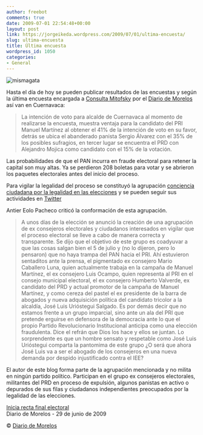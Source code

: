 ```yaml
---
author: freebot
comments: true
date: 2009-07-01 22:54:48+00:00
layout: post
link: https://jorgeikeda.wordpress.com/2009/07/01/ultima-encuesta/
slug: ultima-encuesta
title: Última encuesta
wordpress_id: 1050
categories:
- General
---
```


![mismagata](http://www.jorgeikeda.com/wordpress/wp-content/uploads/2009/07/mismagata-300x225.jpg)

Hasta el día de hoy se pueden publicar resultados de las encuestas y según la última encuesta encargada a [Consulta Mitofsky](http://72.52.156.225/Estudio.aspx?Estudio=asivan-cuernavaca-mor) por el [Diario de Morelos](http://www.diariodemorelos.com) así van en Cuernavaca:





<blockquote>La intención de voto para alcalde de Cuernavaca al momento de realizarse la encuesta, muestra ventaja para la candidato del PRI Manuel Martínez al obtener el 41% de la intención de voto en su favor, detrás se ubica el abanderado panista Sergio Álvarez con el 35% de los posibles sufragios, en tercer lugar se encuentra el PRD con Alejandro Mojica como candidato con el 15% de la votación.</blockquote>



Las probabilidades de que el PAN incurra en fraude electoral para retener la capital son muy altas. Ya se perdieron 208 boletas para votar y se abrieron los paquetes electorales antes del inicio del proceso.

Para vigilar la legalidad del proceso se constituyó la agrupación [conciencia ciudadana por la legalidad en las elecciones](http://www.jorgeikeda.com/wordpress/?p=924) y se pueden seguir sus actividades en [Twitter](http://twitter.com/morelos2009)

Antier Eolo Pacheco criticó la conformación de esta agrupación.





<blockquote>A unos días de la elección se anunció la creación de una agrupación de ex consejeros electorales y ciudadanos interesados en vigilar que el proceso electoral se lleve a cabo de manera correcta y transparente. Se dijo que el objetivo de este grupo es coadyuvar a que las cosas salgan bien el 5 de julio y (no lo dijeron, pero lo pensaron) que no haya trampa del PAN hacia el PRI. Ahí estuvieron sentaditos ante la prensa, el pigmentado ex consejero Mario Caballero Luna, quien actualmente trabaja en la campaña de Manuel Martínez, el ex consejero Luis Ocampo, quien representa al PRI en el consejo municipal electoral, el ex consejero Humberto Valverde, ex candidato del PRD y actual promotor de la campaña de Manuel Martínez, y como cereza del pastel el ex presidente de la barra de abogados y nueva adquisición política del candidato tricolor a la alcaldía, José Luis Urióstegui Salgado. Es por demás decir que no estamos frente a un grupo imparcial, sino ante un ala del PRI que pretende erguirse en defensora de la democracia ante lo que el propio Partido Revolucionario Institucional anticipa como una elección fraudulenta. Dice el refrán que Dios los hace y ellos se juntan. Lo sorprendente es que un hombre sensato y respetable como José Luis Urióstegui comparta la pantomima de este grupo ¿O será que ahora José Luis va a ser el abogado de los consejeros en una nueva demanda por despido injustificado contra el IEE?</blockquote>



El autor de este blog forma parte de la agrupación mencionada y no milita en ningún partido político. Participan en el grupo ex consejeros electorales, militantes del PRD en proceso de expulsión, algunos panistas en activo o depurados de sus filas y ciudadanos independientes preocupados por la legalidad de las elecciones.






[Inicia recta final electoral](http://www.diariodemorelos.com/index.php?option=com_content&task=view&id=43219〈=es&Itemid=80)  
Diario de Morelos - 29 de junio de 2009  


© [Diario de Morelos](http://www.diariodemorelos.com)








